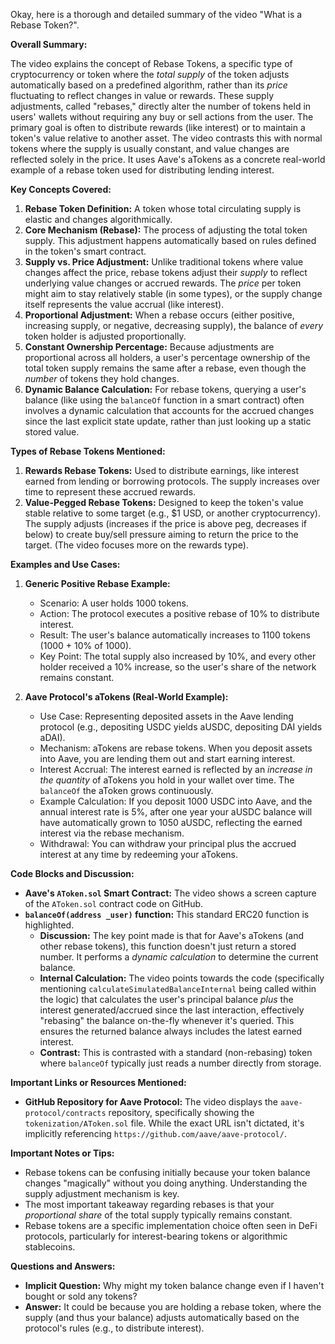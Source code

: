 Okay, here is a thorough and detailed summary of the video "What is a Rebase Token?".

**Overall Summary:**

The video explains the concept of Rebase Tokens, a specific type of cryptocurrency or token where the *total supply* of the token adjusts automatically based on a predefined algorithm, rather than its *price* fluctuating to reflect changes in value or rewards. These supply adjustments, called "rebases," directly alter the number of tokens held in users' wallets without requiring any buy or sell actions from the user. The primary goal is often to distribute rewards (like interest) or to maintain a token's value relative to another asset. The video contrasts this with normal tokens where the supply is usually constant, and value changes are reflected solely in the price. It uses Aave's aTokens as a concrete real-world example of a rebase token used for distributing lending interest.

**Key Concepts Covered:**

1.  **Rebase Token Definition:** A token whose total circulating supply is elastic and changes algorithmically.
2.  **Core Mechanism (Rebase):** The process of adjusting the total token supply. This adjustment happens automatically based on rules defined in the token's smart contract.
3.  **Supply vs. Price Adjustment:** Unlike traditional tokens where value changes affect the price, rebase tokens adjust their *supply* to reflect underlying value changes or accrued rewards. The *price* per token might aim to stay relatively stable (in some types), or the supply change itself represents the value accrual (like interest).
4.  **Proportional Adjustment:** When a rebase occurs (either positive, increasing supply, or negative, decreasing supply), the balance of *every* token holder is adjusted proportionally.
5.  **Constant Ownership Percentage:** Because adjustments are proportional across all holders, a user's percentage ownership of the total token supply remains the same after a rebase, even though the *number* of tokens they hold changes.
6.  **Dynamic Balance Calculation:** For rebase tokens, querying a user's balance (like using the `balanceOf` function in a smart contract) often involves a dynamic calculation that accounts for the accrued changes since the last explicit state update, rather than just looking up a static stored value.

**Types of Rebase Tokens Mentioned:**

1.  **Rewards Rebase Tokens:** Used to distribute earnings, like interest earned from lending or borrowing protocols. The supply increases over time to represent these accrued rewards.
2.  **Value-Pegged Rebase Tokens:** Designed to keep the token's value stable relative to some target (e.g., $1 USD, or another cryptocurrency). The supply adjusts (increases if the price is above peg, decreases if below) to create buy/sell pressure aiming to return the price to the target. (The video focuses more on the rewards type).

**Examples and Use Cases:**

1.  **Generic Positive Rebase Example:**
    *   Scenario: A user holds 1000 tokens.
    *   Action: The protocol executes a positive rebase of 10% to distribute interest.
    *   Result: The user's balance automatically increases to 1100 tokens (1000 + 10% of 1000).
    *   Key Point: The total supply also increased by 10%, and every other holder received a 10% increase, so the user's share of the network remains constant.

2.  **Aave Protocol's aTokens (Real-World Example):**
    *   Use Case: Representing deposited assets in the Aave lending protocol (e.g., depositing USDC yields aUSDC, depositing DAI yields aDAI).
    *   Mechanism: aTokens are rebase tokens. When you deposit assets into Aave, you are lending them out and start earning interest.
    *   Interest Accrual: The interest earned is reflected by an *increase in the quantity* of aTokens you hold in your wallet over time. The `balanceOf` the aToken grows continuously.
    *   Example Calculation: If you deposit 1000 USDC into Aave, and the annual interest rate is 5%, after one year your aUSDC balance will have automatically grown to 1050 aUSDC, reflecting the earned interest via the rebase mechanism.
    *   Withdrawal: You can withdraw your principal plus the accrued interest at any time by redeeming your aTokens.

**Code Blocks and Discussion:**

*   **Aave's `AToken.sol` Smart Contract:** The video shows a screen capture of the `AToken.sol` contract code on GitHub.
*   **`balanceOf(address _user)` function:** This standard ERC20 function is highlighted.
    *   **Discussion:** The key point made is that for Aave's aTokens (and other rebase tokens), this function doesn't just return a stored number. It performs a *dynamic calculation* to determine the current balance.
    *   **Internal Calculation:** The video points towards the code (specifically mentioning `calculateSimulatedBalanceInternal` being called within the logic) that calculates the user's principal balance *plus* the interest generated/accrued since the last interaction, effectively "rebasing" the balance on-the-fly whenever it's queried. This ensures the returned balance always includes the latest earned interest.
    *   **Contrast:** This is contrasted with a standard (non-rebasing) token where `balanceOf` typically just reads a number directly from storage.

**Important Links or Resources Mentioned:**

*   **GitHub Repository for Aave Protocol:** The video displays the `aave-protocol/contracts` repository, specifically showing the `tokenization/AToken.sol` file. While the exact URL isn't dictated, it's implicitly referencing `https://github.com/aave/aave-protocol/`.

**Important Notes or Tips:**

*   Rebase tokens can be confusing initially because your token balance changes "magically" without you doing anything. Understanding the supply adjustment mechanism is key.
*   The most important takeaway regarding rebases is that your *proportional share* of the total supply typically remains constant.
*   Rebase tokens are a specific implementation choice often seen in DeFi protocols, particularly for interest-bearing tokens or algorithmic stablecoins.

**Questions and Answers:**

*   **Implicit Question:** Why might my token balance change even if I haven't bought or sold any tokens?
*   **Answer:** It could be because you are holding a rebase token, where the supply (and thus your balance) adjusts automatically based on the protocol's rules (e.g., to distribute interest).